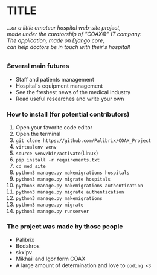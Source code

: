 <h1>TITLE</h1>
<h6>...or a little amateur hospital web-site project,</br>
made under the curatorship of "COAX©" IT company.</br>
The application, made on Django core,</br>
can help doctors be in touch with their's hospital!</h6>

<h3>Several main futures</h3>
<ul>
  <li>Staff and patients management</li>
  <li>Hospital's equipment management</li>
  <li>See the freshest news of the medical industry</li>
  <li>Read useful researches and write your own</li>
</ul>

<h3>How to install (for potential contributors)</h3>
<ol>
  <li>Open your favorite code editor</li>
  <li>Open the terminal</li>
  <li><code>git clone https://github.com/Palibrix/COAX_Project</code></li>
  <li><code>virtualenv venv</code></li>
  <li><code>source venv/bin/activate</code>(Linux)</li>
  <li><code>pip install -r requirements.txt</code></li>
  <li><code>cd med_site</code></li>
  <li><code>python3 manage.py makemigrations hospitals</code></li>
  <li><code>python3 manage.py migrate hospitals</code></li>
  <li><code>python3 manage.py makemigrations authentication</code></li>
  <li><code>python3 manage.py migrate authentication</code></li>
  <li><code>python3 manage.py makemigrations</code></li>
  <li><code>python3 manage.py migrate</code></li>
  <li><code>python3 manage.py runserver</code></li>
</ol>

<h3>The project was made by those people</h3>
<ul>
  <li>Palibrix</li>
  <li>Bodakros</li>
  <li>skxlpv</li>
  <li>Mikhail and Igor form COAX</li>
  <li>A large amount of determination and love to <code>coding <3</code></li>
</ul>
